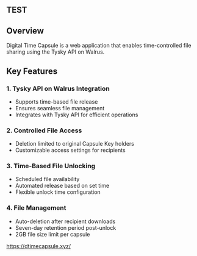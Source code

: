 ## **TEST**

## **Overview**  
Digital Time Capsule is a web application that enables time-controlled file sharing using the Tysky API on Walrus.  

## **Key Features**  

### **1. Tysky API on Walrus Integration**  
- Supports time-based file release  
- Ensures seamless file management  
- Integrates with Tysky API for efficient operations  

### **2. Controlled File Access**  
- Deletion limited to original Capsule Key holders  
- Customizable access settings for recipients  

### **3. Time-Based File Unlocking**  
- Scheduled file availability  
- Automated release based on set time  
- Flexible unlock time configuration  

### **4. File Management**  
- Auto-deletion after recipient downloads  
- Seven-day retention period post-unlock  
- 2GB file size limit per capsule


https://dtimecapsule.xyz/
